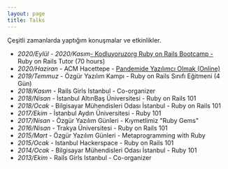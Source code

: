 ```yaml
---
layout: page
title: Talks
---
```


Çeşitli zamanlarda yaptığım konuşmalar ve etkinlikler.

<ul>
  <li><i>2020/Eylül - 2020/Kasım</i><a href="https://www.kodluyoruz.org/bootcamp/istanbul-ruby-on-rails-bootcamp/" target="_blank">- Kodluyoruzorg Ruby on Rails Bootcamp - </a>Ruby on Rails Tutor (70 hours)</li>
  <li><i>2020/Haziran</i> - ACM Hacettepe - <a href="https://www.youtube.com/watch?v=9p74XLrshEA" target="_blank">Pandemide Yazılımcı Olmak (Online)</a></li>
  <li><i>2019/Temmuz</i> - Özgür Yazılım Kampı - Ruby on Rails Sınıfı Eğitmeni (4 Gün)</li>
  <li><i>2018/Kasım</i> - Rails Girls Istanbul - Co-organizer</li>
  <li><i>2018/Nisan</i> - İstanbul AltınBaş Üniversitesi - Ruby on Rails 101</li>
  <li><i>2018/Ocak</i> - Bilgisayar Mühendisleri Odası İstanbul - Ruby on Rails 101</li>
  <li><i>2017/Ekim</i> - İstanbul Aydın Üniversitesi - Ruby 101</li>
  <li><i>2017/Nisan</i> - Özgür Yazılım Günleri - Kıymetlimiz "Ruby Gems"</li>
  <li><i>2016/Nisan</i> - Trakya Üniversitesi - Ruby on Rails 101</li>
  <li><i>2015/Mart</i> - Özgür Yazılım Günleri - Metaprogramming with Ruby</li>
  <li><i>2015/Ocak</i> - Istanbul Hackerspace - Ruby on Rails 101</li>
  <li><i>2014/Ocak</i> - Bilgisayar Mühendisleri Odası İstanbul - Ruby 101</li>
  <li><i>2013/Ekim</i> - Rails Girls Istanbul - Co-organizer</li>
</ul>
